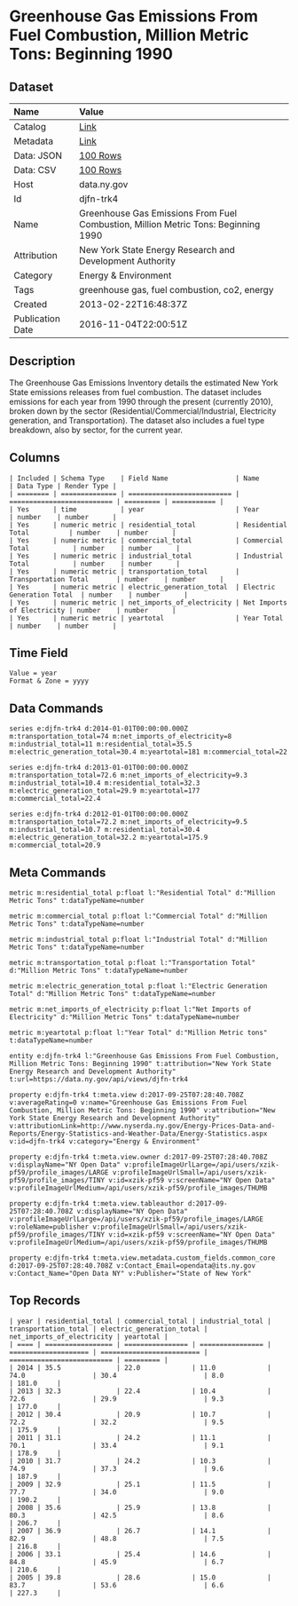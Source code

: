 # Greenhouse Gas Emissions From Fuel Combustion, Million Metric Tons: Beginning 1990

## Dataset

| Name | Value |
| :--- | :---- |
| Catalog | [Link](https://catalog.data.gov/dataset/greenhouse-gas-emissions-from-fuel-combustion-million-metric-tons-beginning-1990) |
| Metadata | [Link](https://data.ny.gov/api/views/djfn-trk4) |
| Data: JSON | [100 Rows](https://data.ny.gov/api/views/djfn-trk4/rows.json?max_rows=100) |
| Data: CSV | [100 Rows](https://data.ny.gov/api/views/djfn-trk4/rows.csv?max_rows=100) |
| Host | data.ny.gov |
| Id | djfn-trk4 |
| Name | Greenhouse Gas Emissions From Fuel Combustion, Million Metric Tons: Beginning 1990 |
| Attribution | New York State Energy Research and Development Authority |
| Category | Energy & Environment |
| Tags | greenhouse gas, fuel combustion, co2, energy |
| Created | 2013-02-22T16:48:37Z |
| Publication Date | 2016-11-04T22:00:51Z |

## Description

The Greenhouse Gas Emissions Inventory details the estimated New York State emissions releases from fuel combustion.  The dataset includes emissions for each year from 1990 through the present (currently 2010), broken down by the sector (Residential/Commercial/Industrial, Electricity generation, and Transportation).  The dataset also includes a fuel type breakdown, also by sector, for the current year.

## Columns

```ls
| Included | Schema Type    | Field Name                 | Name                       | Data Type | Render Type |
| ======== | ============== | ========================== | ========================== | ========= | =========== |
| Yes      | time           | year                       | Year                       | number    | number      |
| Yes      | numeric metric | residential_total          | Residential Total          | number    | number      |
| Yes      | numeric metric | commercial_total           | Commercial Total           | number    | number      |
| Yes      | numeric metric | industrial_total           | Industrial Total           | number    | number      |
| Yes      | numeric metric | transportation_total       | Transportation Total       | number    | number      |
| Yes      | numeric metric | electric_generation_total  | Electric Generation Total  | number    | number      |
| Yes      | numeric metric | net_imports_of_electricity | Net Imports of Electricity | number    | number      |
| Yes      | numeric metric | yeartotal                  | Year Total                 | number    | number      |
```

## Time Field

```ls
Value = year
Format & Zone = yyyy
```

## Data Commands

```ls
series e:djfn-trk4 d:2014-01-01T00:00:00.000Z m:transportation_total=74 m:net_imports_of_electricity=8 m:industrial_total=11 m:residential_total=35.5 m:electric_generation_total=30.4 m:yeartotal=181 m:commercial_total=22

series e:djfn-trk4 d:2013-01-01T00:00:00.000Z m:transportation_total=72.6 m:net_imports_of_electricity=9.3 m:industrial_total=10.4 m:residential_total=32.3 m:electric_generation_total=29.9 m:yeartotal=177 m:commercial_total=22.4

series e:djfn-trk4 d:2012-01-01T00:00:00.000Z m:transportation_total=72.2 m:net_imports_of_electricity=9.5 m:industrial_total=10.7 m:residential_total=30.4 m:electric_generation_total=32.2 m:yeartotal=175.9 m:commercial_total=20.9
```

## Meta Commands

```ls
metric m:residential_total p:float l:"Residential Total" d:"Million Metric Tons" t:dataTypeName=number

metric m:commercial_total p:float l:"Commercial Total" d:"Million Metric Tons" t:dataTypeName=number

metric m:industrial_total p:float l:"Industrial Total" d:"Million Metric Tons" t:dataTypeName=number

metric m:transportation_total p:float l:"Transportation Total" d:"Million Metric Tons" t:dataTypeName=number

metric m:electric_generation_total p:float l:"Electric Generation Total" d:"Million Metric Tons" t:dataTypeName=number

metric m:net_imports_of_electricity p:float l:"Net Imports of Electricity" d:"Million Metric Tons" t:dataTypeName=number

metric m:yeartotal p:float l:"Year Total" d:"Million Metric tons" t:dataTypeName=number

entity e:djfn-trk4 l:"Greenhouse Gas Emissions From Fuel Combustion, Million Metric Tons: Beginning 1990" t:attribution="New York State Energy Research and Development Authority" t:url=https://data.ny.gov/api/views/djfn-trk4

property e:djfn-trk4 t:meta.view d:2017-09-25T07:28:40.708Z v:averageRating=0 v:name="Greenhouse Gas Emissions From Fuel Combustion, Million Metric Tons: Beginning 1990" v:attribution="New York State Energy Research and Development Authority" v:attributionLink=http://www.nyserda.ny.gov/Energy-Prices-Data-and-Reports/Energy-Statistics-and-Weather-Data/Energy-Statistics.aspx v:id=djfn-trk4 v:category="Energy & Environment"

property e:djfn-trk4 t:meta.view.owner d:2017-09-25T07:28:40.708Z v:displayName="NY Open Data" v:profileImageUrlLarge=/api/users/xzik-pf59/profile_images/LARGE v:profileImageUrlSmall=/api/users/xzik-pf59/profile_images/TINY v:id=xzik-pf59 v:screenName="NY Open Data" v:profileImageUrlMedium=/api/users/xzik-pf59/profile_images/THUMB

property e:djfn-trk4 t:meta.view.tableauthor d:2017-09-25T07:28:40.708Z v:displayName="NY Open Data" v:profileImageUrlLarge=/api/users/xzik-pf59/profile_images/LARGE v:roleName=publisher v:profileImageUrlSmall=/api/users/xzik-pf59/profile_images/TINY v:id=xzik-pf59 v:screenName="NY Open Data" v:profileImageUrlMedium=/api/users/xzik-pf59/profile_images/THUMB

property e:djfn-trk4 t:meta.view.metadata.custom_fields.common_core d:2017-09-25T07:28:40.708Z v:Contact_Email=opendata@its.ny.gov v:Contact_Name="Open Data NY" v:Publisher="State of New York"
```

## Top Records

```ls
| year | residential_total | commercial_total | industrial_total | transportation_total | electric_generation_total | net_imports_of_electricity | yeartotal | 
| ==== | ================= | ================ | ================ | ==================== | ========================= | ========================== | ========= | 
| 2014 | 35.5              | 22.0             | 11.0             | 74.0                 | 30.4                      | 8.0                        | 181.0     | 
| 2013 | 32.3              | 22.4             | 10.4             | 72.6                 | 29.9                      | 9.3                        | 177.0     | 
| 2012 | 30.4              | 20.9             | 10.7             | 72.2                 | 32.2                      | 9.5                        | 175.9     | 
| 2011 | 31.1              | 24.2             | 11.1             | 70.1                 | 33.4                      | 9.1                        | 178.9     | 
| 2010 | 31.7              | 24.2             | 10.3             | 74.9                 | 37.3                      | 9.6                        | 187.9     | 
| 2009 | 32.9              | 25.1             | 11.5             | 77.7                 | 34.0                      | 9.0                        | 190.2     | 
| 2008 | 35.6              | 25.9             | 13.8             | 80.3                 | 42.5                      | 8.6                        | 206.7     | 
| 2007 | 36.9              | 26.7             | 14.1             | 82.9                 | 48.8                      | 7.5                        | 216.8     | 
| 2006 | 33.1              | 25.4             | 14.6             | 84.8                 | 45.9                      | 6.7                        | 210.6     | 
| 2005 | 39.8              | 28.6             | 15.0             | 83.7                 | 53.6                      | 6.6                        | 227.3     | 
```